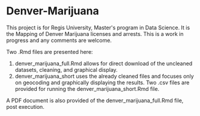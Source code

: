 # Denver-Marijuana
This project is for Regis University, Master's program in Data Science. It is the Mapping of Denver Marijuana licenses and arrests. This is a work in progress and any comments are welcome.

Two .Rmd files are presented here: 
1) denver_marijuana_full.Rmd allows for direct download of the uncleaned datasets, cleaning, and graphical display. 
2) denver_marijuana_short uses the already cleaned files and focuses only on geocoding and graphically displaying the results. Two .csv files are provided for running the denver_marijuana_short.Rmd file.

A PDF document is also provided of the denver_marijuana_full.Rmd file, post execution.  
